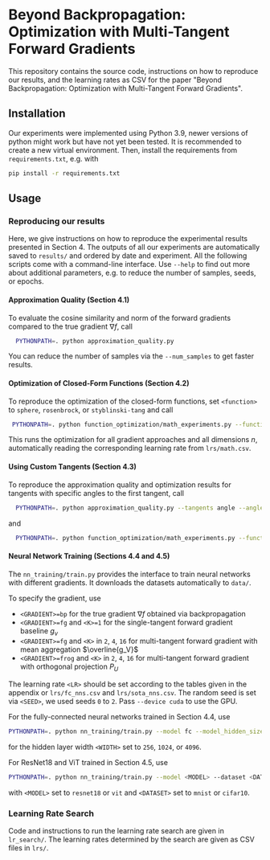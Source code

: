 # Beyond Backpropagation: Optimization with Multi-Tangent Forward Gradients
This repository contains the source code, instructions on how to reproduce our results, and the learning rates as CSV for the paper "Beyond Backpropagation: Optimization with Multi-Tangent Forward Gradients".

## Installation
Our experiments were implemented using Python 3.9, newer versions of python might work but have not yet been tested.
It is recommended to create a new virtual environment.
Then, install the requirements from `requirements.txt`, e.g. with
```bash
pip install -r requirements.txt
```

## Usage

### Reproducing our results
Here, we give instructions on how to reproduce the experimental results presented in Section 4.
The outputs of all our experiments are automatically saved to `results/` and ordered by date and experiment.
All the following scripts come with a command-line interface. 
Use `--help` to find out more about additional parameters, e.g. to reduce the number of samples, seeds, or epochs.

#### Approximation Quality (Section 4.1)
To evaluate the cosine similarity and norm of the forward gradients compared to the true gradient $\nabla f$, call
```bash
  PYTHONPATH=. python approximation_quality.py
```
You can reduce the number of samples via the `--num_samples` to get faster results.


#### Optimization of Closed-Form Functions (Section 4.2)
To reproduce the optimization of the closed-form functions, set `<function>` to `sphere`, `rosenbrock`, or `styblinski-tang` and call
```bash
 PYTHONPATH=. python function_optimization/math_experiments.py --function <function> math_experiments
```
This runs the optimization for all gradient approaches and all dimensions $n$, automatically reading the corresponding learning rate from `lrs/math.csv`.

#### Using Custom Tangents (Section 4.3)
To reproduce the approximation quality and optimization results for tangents with specific angles to the first tangent, call
```bash
  PYTHONPATH=. python approximation_quality.py --tangents angle --angles 15 30 45 60 75 90
```
and
```bash
  PYTHONPATH=. python function_optimization/math_experiments.py --function styblinski-tang custom_tangents
```

#### Neural Network Training (Sections 4.4 and 4.5)

The `nn_training/train.py` provides the interface to train neural networks with different gradients.
It downloads the datasets automatically to `data/`.

To specify the gradient, use
- `<GRADIENT>=bp` for the true gradient $\nabla f$ obtained via backpropagation 
- `<GRADIENT>=fg` and `<K>=1` for the single-tangent forward gradient baseline $g_v$
- `<GRADIENT>=fg` and `<K>` in `2`, `4`, `16` for multi-tangent forward gradient with mean aggregation $\overline{g_V}$
- `<GRADIENT>=frog` and `<K>` in `2`, `4`, `16` for multi-tangent forward gradient with orthogonal projection $P_U$

The learning rate `<LR>` should be set according to the tables given in the appendix or `lrs/fc_nns.csv` and `lrs/sota_nns.csv`. 
The random seed is set via `<SEED>`, we used seeds `0` to `2`.
Pass `--device cuda` to use the GPU.

For the fully-connected neural networks trained in Section 4.4, use
```bash
PYTHONPATH=. python nn_training/train.py --model fc --model_hidden_size <WIDTH> --experiment_id fc_nn --output_name fc_w<WIDTH> --gradient_computation <GRADIENT> --num_directions <K> --initial_lr <LR> --seed <SEED>
```
for the hidden layer width `<WIDTH>` set to `256`, `1024`, or `4096`. 

For ResNet18 and ViT trained in Section 4.5, use
```bash
PYTHONPATH=. python nn_training/train.py --model <MODEL> --dataset <DATASET> --experiment_id sota_nn --output_name <MODEL>_<DATASET> --gradient_computation <GRADIENT> --num_directions <K> --initial_lr <LR> --seed <SEED>
```
with `<MODEL>` set to `resnet18` or `vit` and `<DATASET>` set to `mnist` or `cifar10`.


### Learning Rate Search
Code and instructions to run the learning rate search are given in `lr_search/`.
The learning rates determined by the search are given as CSV files in `lrs/`.